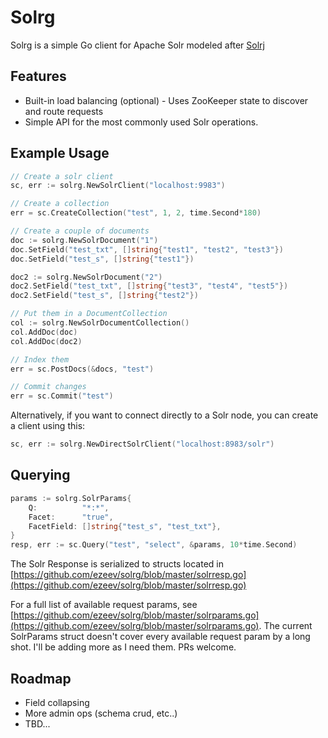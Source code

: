 # Solrg

Solrg is a simple Go client for Apache Solr modeled after [Solrj](https://lucene.apache.org/solr/guide/7_4/using-solrj.html)

## Features

- Built-in load balancing (optional) - Uses ZooKeeper state to discover and route requests
- Simple API for the most commonly used Solr operations.

## Example Usage

```go
// Create a solr client
sc, err := solrg.NewSolrClient("localhost:9983")

// Create a collection
err = sc.CreateCollection("test", 1, 2, time.Second*180)

// Create a couple of documents
doc := solrg.NewSolrDocument("1")
doc.SetField("test_txt", []string{"test1", "test2", "test3"})
doc.SetField("test_s", []string{"test1"})

doc2 := solrg.NewSolrDocument("2")
doc2.SetField("test_txt", []string{"test3", "test4", "test5"})
doc2.SetField("test_s", []string{"test2"})

// Put them in a DocumentCollection
col := solrg.NewSolrDocumentCollection()
col.AddDoc(doc)
col.AddDoc(doc2)

// Index them
err = sc.PostDocs(&docs, "test")

// Commit changes
err = sc.Commit("test")
```

Alternatively, if you want to connect directly to a Solr node, you can create a client using this:

```go
sc, err := solrg.NewDirectSolrClient("localhost:8983/solr")
```


## Querying

```go
params := solrg.SolrParams{
    Q:          "*:*",
    Facet:      "true",
    FacetField: []string{"test_s", "test_txt"},
}
resp, err := sc.Query("test", "select", &params, 10*time.Second)
```

The Solr Response is serialized to structs located in [https://github.com/ezeev/solrg/blob/master/solrresp.go](https://github.com/ezeev/solrg/blob/master/solrresp.go)

For a full list of available request params, see [https://github.com/ezeev/solrg/blob/master/solrparams.go](https://github.com/ezeev/solrg/blob/master/solrparams.go). The current SolrParams struct doesn't cover every available request param by a long shot. I'll be adding more as I need them. PRs welcome.


## Roadmap

- Field collapsing
- More admin ops (schema crud, etc..)
- TBD...